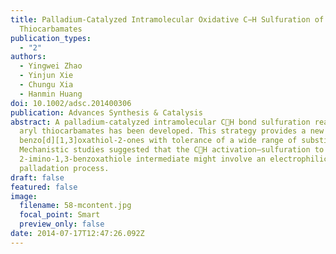 ```yaml
---
title: Palladium-Catalyzed Intramolecular Oxidative C−H Sulfuration of Aryl
  Thiocarbamates
publication_types:
  - "2"
authors:
  - Yingwei Zhao
  - Yinjun Xie
  - Chungu Xia
  - Hanmin Huang
doi: 10.1002/adsc.201400306
publication: Advances Synthesis & Catalysis
abstract: A palladium-catalyzed intramolecular CH bond sulfuration reaction of
  aryl thiocarbamates has been developed. This strategy provides a new route to
  benzo[d][1,3]oxathiol-2-ones with tolerance of a wide range of substituents.
  Mechanistic studies suggested that the CH activation–sulfuration to afford
  2-imino-1,3-benzoxathiole intermediate might involve an electrophilic
  palladation process.
draft: false
featured: false
image:
  filename: 58-mcontent.jpg
  focal_point: Smart
  preview_only: false
date: 2014-07-17T12:47:26.092Z
---
```

